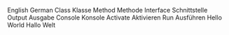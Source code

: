 English	German
Class	Klasse
Method	Methode
Interface	Schnittstelle
Output	Ausgabe
Console	Konsole
Activate	Aktivieren
Run	Ausführen
Hello World	Hallo Welt
